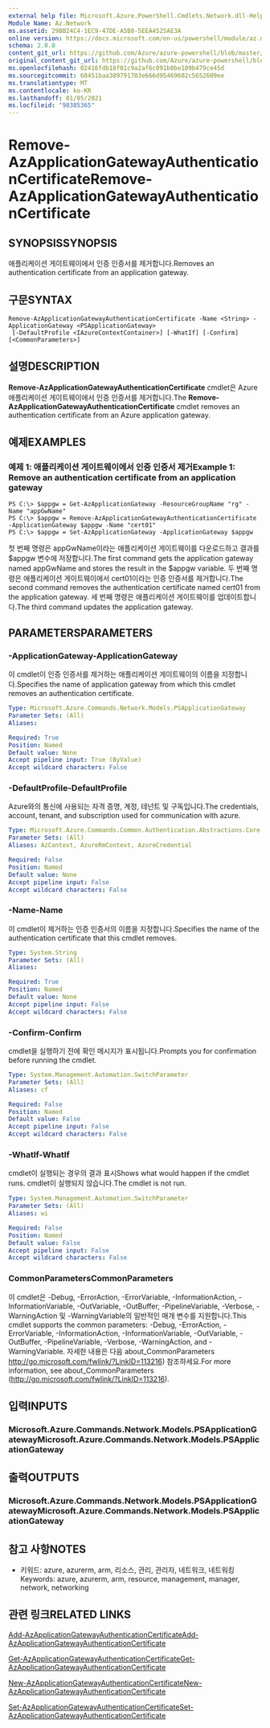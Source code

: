```yaml
---
external help file: Microsoft.Azure.PowerShell.Cmdlets.Network.dll-Help.xml
Module Name: Az.Network
ms.assetid: 29BB24C4-1EC9-47DE-A5B8-5EEA4525AE3A
online version: https://docs.microsoft.com/en-us/powershell/module/az.network/remove-azapplicationgatewayauthenticationcertificate
schema: 2.0.0
content_git_url: https://github.com/Azure/azure-powershell/blob/master/src/Network/Network/help/Remove-AzApplicationGatewayAuthenticationCertificate.md
original_content_git_url: https://github.com/Azure/azure-powershell/blob/master/src/Network/Network/help/Remove-AzApplicationGatewayAuthenticationCertificate.md
ms.openlocfilehash: 02416fdb18f01c9a2af6c091b0be109b479ce45d
ms.sourcegitcommit: 68451baa389791703e666d95469602c5652609ee
ms.translationtype: MT
ms.contentlocale: ko-KR
ms.lasthandoff: 01/05/2021
ms.locfileid: "98385365"
---
```

# <span data-ttu-id="9df58-101">Remove-AzApplicationGatewayAuthenticationCertificate</span><span class="sxs-lookup"><span data-stu-id="9df58-101">Remove-AzApplicationGatewayAuthenticationCertificate</span></span>

## <span data-ttu-id="9df58-102">SYNOPSIS</span><span class="sxs-lookup"><span data-stu-id="9df58-102">SYNOPSIS</span></span>
<span data-ttu-id="9df58-103">애플리케이션 게이트웨이에서 인증 인증서를 제거합니다.</span><span class="sxs-lookup"><span data-stu-id="9df58-103">Removes an authentication certificate from an application gateway.</span></span>

## <span data-ttu-id="9df58-104">구문</span><span class="sxs-lookup"><span data-stu-id="9df58-104">SYNTAX</span></span>

```
Remove-AzApplicationGatewayAuthenticationCertificate -Name <String> -ApplicationGateway <PSApplicationGateway>
 [-DefaultProfile <IAzureContextContainer>] [-WhatIf] [-Confirm] [<CommonParameters>]
```

## <span data-ttu-id="9df58-105">설명</span><span class="sxs-lookup"><span data-stu-id="9df58-105">DESCRIPTION</span></span>
<span data-ttu-id="9df58-106">**Remove-AzApplicationGatewayAuthenticationCertificate** cmdlet은 Azure 애플리케이션 게이트웨이에서 인증 인증서를 제거합니다.</span><span class="sxs-lookup"><span data-stu-id="9df58-106">The **Remove-AzApplicationGatewayAuthenticationCertificate** cmdlet removes an authentication certificate from an Azure application gateway.</span></span>

## <span data-ttu-id="9df58-107">예제</span><span class="sxs-lookup"><span data-stu-id="9df58-107">EXAMPLES</span></span>

### <span data-ttu-id="9df58-108">예제 1: 애플리케이션 게이트웨이에서 인증 인증서 제거</span><span class="sxs-lookup"><span data-stu-id="9df58-108">Example 1: Remove an authentication certificate from an application gateway</span></span>
```
PS C:\> $appgw = Get-AzApplicationGateway -ResourceGroupName "rg" -Name "appGwName"
PS C:\> $appgw = Remove-AzApplicationGatewayAuthenticationCertificate -ApplicationGateway $appgw -Name "cert01"
PS C:\> $appgw = Set-AzApplicationGateway -ApplicationGateway $appgw
```

<span data-ttu-id="9df58-109">첫 번째 명령은 appGwName이라는 애플리케이션 게이트웨이를 다운로드하고 결과를 $appgw 변수에 저장합니다.</span><span class="sxs-lookup"><span data-stu-id="9df58-109">The first command gets the application gateway named appGwName and stores the result in the $appgw variable.</span></span>
<span data-ttu-id="9df58-110">두 번째 명령은 애플리케이션 게이트웨이에서 cert01이라는 인증 인증서를 제거합니다.</span><span class="sxs-lookup"><span data-stu-id="9df58-110">The second command removes the authentication certificate named cert01 from the application gateway.</span></span>
<span data-ttu-id="9df58-111">세 번째 명령은 애플리케이션 게이트웨이를 업데이트합니다.</span><span class="sxs-lookup"><span data-stu-id="9df58-111">The third command updates the application gateway.</span></span>

## <span data-ttu-id="9df58-112">PARAMETERS</span><span class="sxs-lookup"><span data-stu-id="9df58-112">PARAMETERS</span></span>

### <span data-ttu-id="9df58-113">-ApplicationGateway</span><span class="sxs-lookup"><span data-stu-id="9df58-113">-ApplicationGateway</span></span>
<span data-ttu-id="9df58-114">이 cmdlet이 인증 인증서를 제거하는 애플리케이션 게이트웨이의 이름을 지정합니다.</span><span class="sxs-lookup"><span data-stu-id="9df58-114">Specifies the name of application gateway from which this cmdlet removes an authentication certificate.</span></span>

```yaml
Type: Microsoft.Azure.Commands.Network.Models.PSApplicationGateway
Parameter Sets: (All)
Aliases:

Required: True
Position: Named
Default value: None
Accept pipeline input: True (ByValue)
Accept wildcard characters: False
```

### <span data-ttu-id="9df58-115">-DefaultProfile</span><span class="sxs-lookup"><span data-stu-id="9df58-115">-DefaultProfile</span></span>
<span data-ttu-id="9df58-116">Azure와의 통신에 사용되는 자격 증명, 계정, 테넌트 및 구독입니다.</span><span class="sxs-lookup"><span data-stu-id="9df58-116">The credentials, account, tenant, and subscription used for communication with azure.</span></span>

```yaml
Type: Microsoft.Azure.Commands.Common.Authentication.Abstractions.Core.IAzureContextContainer
Parameter Sets: (All)
Aliases: AzContext, AzureRmContext, AzureCredential

Required: False
Position: Named
Default value: None
Accept pipeline input: False
Accept wildcard characters: False
```

### <span data-ttu-id="9df58-117">-Name</span><span class="sxs-lookup"><span data-stu-id="9df58-117">-Name</span></span>
<span data-ttu-id="9df58-118">이 cmdlet이 제거하는 인증 인증서의 이름을 지정합니다.</span><span class="sxs-lookup"><span data-stu-id="9df58-118">Specifies the name of the authentication certificate that this cmdlet removes.</span></span>

```yaml
Type: System.String
Parameter Sets: (All)
Aliases:

Required: True
Position: Named
Default value: None
Accept pipeline input: False
Accept wildcard characters: False
```

### <span data-ttu-id="9df58-119">-Confirm</span><span class="sxs-lookup"><span data-stu-id="9df58-119">-Confirm</span></span>
<span data-ttu-id="9df58-120">cmdlet을 실행하기 전에 확인 메시지가 표시됩니다.</span><span class="sxs-lookup"><span data-stu-id="9df58-120">Prompts you for confirmation before running the cmdlet.</span></span>

```yaml
Type: System.Management.Automation.SwitchParameter
Parameter Sets: (All)
Aliases: cf

Required: False
Position: Named
Default value: False
Accept pipeline input: False
Accept wildcard characters: False
```

### <span data-ttu-id="9df58-121">-WhatIf</span><span class="sxs-lookup"><span data-stu-id="9df58-121">-WhatIf</span></span>
<span data-ttu-id="9df58-122">cmdlet이 실행되는 경우의 결과 표시</span><span class="sxs-lookup"><span data-stu-id="9df58-122">Shows what would happen if the cmdlet runs.</span></span>
<span data-ttu-id="9df58-123">cmdlet이 실행되지 않습니다.</span><span class="sxs-lookup"><span data-stu-id="9df58-123">The cmdlet is not run.</span></span>

```yaml
Type: System.Management.Automation.SwitchParameter
Parameter Sets: (All)
Aliases: wi

Required: False
Position: Named
Default value: False
Accept pipeline input: False
Accept wildcard characters: False
```

### <span data-ttu-id="9df58-124">CommonParameters</span><span class="sxs-lookup"><span data-stu-id="9df58-124">CommonParameters</span></span>
<span data-ttu-id="9df58-125">이 cmdlet은 -Debug, -ErrorAction, -ErrorVariable, -InformationAction, -InformationVariable, -OutVariable, -OutBuffer, -PipelineVariable, -Verbose, -WarningAction 및 -WarningVariable의 일반적인 매개 변수를 지원합니다.</span><span class="sxs-lookup"><span data-stu-id="9df58-125">This cmdlet supports the common parameters: -Debug, -ErrorAction, -ErrorVariable, -InformationAction, -InformationVariable, -OutVariable, -OutBuffer, -PipelineVariable, -Verbose, -WarningAction, and -WarningVariable.</span></span> <span data-ttu-id="9df58-126">자세한 내용은 다음 about_CommonParameters http://go.microsoft.com/fwlink/?LinkID=113216) 참조하세요.</span><span class="sxs-lookup"><span data-stu-id="9df58-126">For more information, see about_CommonParameters (http://go.microsoft.com/fwlink/?LinkID=113216).</span></span>

## <span data-ttu-id="9df58-127">입력</span><span class="sxs-lookup"><span data-stu-id="9df58-127">INPUTS</span></span>

### <span data-ttu-id="9df58-128">Microsoft.Azure.Commands.Network.Models.PSApplicationGateway</span><span class="sxs-lookup"><span data-stu-id="9df58-128">Microsoft.Azure.Commands.Network.Models.PSApplicationGateway</span></span>

## <span data-ttu-id="9df58-129">출력</span><span class="sxs-lookup"><span data-stu-id="9df58-129">OUTPUTS</span></span>

### <span data-ttu-id="9df58-130">Microsoft.Azure.Commands.Network.Models.PSApplicationGateway</span><span class="sxs-lookup"><span data-stu-id="9df58-130">Microsoft.Azure.Commands.Network.Models.PSApplicationGateway</span></span>

## <span data-ttu-id="9df58-131">참고 사항</span><span class="sxs-lookup"><span data-stu-id="9df58-131">NOTES</span></span>
* <span data-ttu-id="9df58-132">키워드: azure, azurerm, arm, 리소스, 관리, 관리자, 네트워크, 네트워킹</span><span class="sxs-lookup"><span data-stu-id="9df58-132">Keywords: azure, azurerm, arm, resource, management, manager, network, networking</span></span>

## <span data-ttu-id="9df58-133">관련 링크</span><span class="sxs-lookup"><span data-stu-id="9df58-133">RELATED LINKS</span></span>

[<span data-ttu-id="9df58-134">Add-AzApplicationGatewayAuthenticationCertificate</span><span class="sxs-lookup"><span data-stu-id="9df58-134">Add-AzApplicationGatewayAuthenticationCertificate</span></span>](./Add-AzApplicationGatewayAuthenticationCertificate.md)

[<span data-ttu-id="9df58-135">Get-AzApplicationGatewayAuthenticationCertificate</span><span class="sxs-lookup"><span data-stu-id="9df58-135">Get-AzApplicationGatewayAuthenticationCertificate</span></span>](./Get-AzApplicationGatewayAuthenticationCertificate.md)

[<span data-ttu-id="9df58-136">New-AzApplicationGatewayAuthenticationCertificate</span><span class="sxs-lookup"><span data-stu-id="9df58-136">New-AzApplicationGatewayAuthenticationCertificate</span></span>](./New-AzApplicationGatewayAuthenticationCertificate.md)

[<span data-ttu-id="9df58-137">Set-AzApplicationGatewayAuthenticationCertificate</span><span class="sxs-lookup"><span data-stu-id="9df58-137">Set-AzApplicationGatewayAuthenticationCertificate</span></span>](./Set-AzApplicationGatewayAuthenticationCertificate.md)


